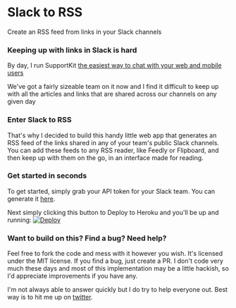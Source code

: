 # Slack to RSS
Create an RSS feed from links in your Slack channels

### Keeping up with links in Slack is hard

By day, I run SupportKit [the easiest way to chat with your web and mobile users](https://supportkit.io/?utm_source=slack2rss)

We've got a fairly sizeable team on it now and I find it difficult to keep up with all the articles and links that are shared across our channels on any given day

### Enter Slack to RSS

That's why I decided to build this handy little web app that generates an RSS feed of the links shared in any of your team's public Slack channels. You can add these feeds to any RSS reader, like Feedly or Flipboard, and then keep up with them on the go, in an interface made for reading.

### Get started in seconds

To get started, simply grab your API token for your Slack team. You can generate it [here](https://api.slack.com/web).

Next simply clicking this button to Deploy to Heroku and you'll be up and running: <a href="https://heroku.com/deploy?template=https://github.com/sujumayas/slack-rss/edit/master"><img src="https://www.herokucdn.com/deploy/button.png" alt="Deploy"></a>

### Want to build on this? Find a bug? Need help?

Feel free to fork the code and mess with it however you wish. It's licensed under the MIT license. If you find a bug, just create a PR. I don't code very much these days and most of this implementation may be a little hackish, so I'd appreciate improvements if you have any.

I'm not always able to answer quickly but I do try to help everyone out. Best way is to hit me up on [twitter](https://twitter.com/gozmike).
